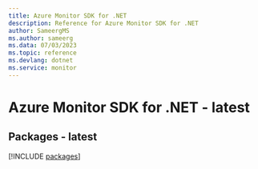 ```yaml
---
title: Azure Monitor SDK for .NET
description: Reference for Azure Monitor SDK for .NET
author: SameergMS
ms.author: sameerg
ms.data: 07/03/2023
ms.topic: reference
ms.devlang: dotnet
ms.service: monitor
---
```

# Azure Monitor SDK for .NET - latest
## Packages - latest
[!INCLUDE [packages](monitor-index.md)]